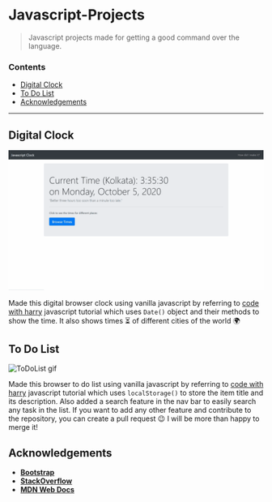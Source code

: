 # Javascript-Projects

> Javascript projects made for getting a good command over the language.

### Contents

* [Digital Clock](#digital-clock)
* [To Do List](#to-do-list)
* [Acknowledgements](#acknowledgements)

---

## Digital Clock

![Clock gif](clock.gif)

Made this digital browser clock using vanilla javascript by referring to [code with harry](https://codewithharry.com/videos/javascript-tutorial-in-hindi-in-one-video-2020) javascript tutorial which uses ```Date()``` object and their methods to show the time. It also shows times ⏳ of different cities of the world 🌍  

## To Do List

![ToDoList gif](todo.gif)

Made this browser to do list using vanilla javascript by referring to [code with harry](https://codewithharry.com/videos/javascript-tutorial-in-hindi-in-one-video-2020) javascript tutorial which uses ```localStorage()``` to store the item title and its description. Also added a search feature in the nav bar to easily search any task in the list. If you want to add any other feature and contribute to the repository, you can create a pull request 😉 I will be more than happy to merge it!  

## Acknowledgements

* [**Bootstrap**](https://getbootstrap.com/)
* [**StackOverflow**](https://stackoverflow.com/)
* [**MDN Web Docs**](https://developer.mozilla.org/en-US/docs/Web/JavaScript)

